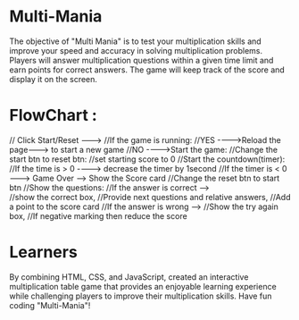 # Multi-Mania

The objective of "Multi Mania" is to test your multiplication skills and improve your speed and accuracy in solving multiplication problems. Players will answer multiplication questions within a given time limit and earn points for correct answers. The game will keep track of the score and display it on the screen.

# FlowChart : 

  // Click Start/Reset ---> 
    //If the game is running: 
        //YES ---->Reload the page---> to start a new game
        //NO ---->Start the game:
            //Change the start btn to reset btn:
            //set starting score to 0
            //Start the countdown(timer):
                //If the time is > 0 ----> decrease the timer by 1second
                //If the timer is < 0 ---> Game Over --> Show the Score card 
                                                        //Change the reset btn to start btn
            //Show the questions:
                //If the answer is correct -->  
                    //show the correct box,
                    //Provide next questions and relative answers,
                    //Add a point to the score card
                //If the answer is wrong -->
                    //Show the try again box,
                    //If negative marking then reduce the score

# Learners

By combining HTML, CSS, and JavaScript, created an interactive multiplication table game that provides an enjoyable learning experience while challenging players to improve their multiplication skills. Have fun coding "Multi-Mania"!
